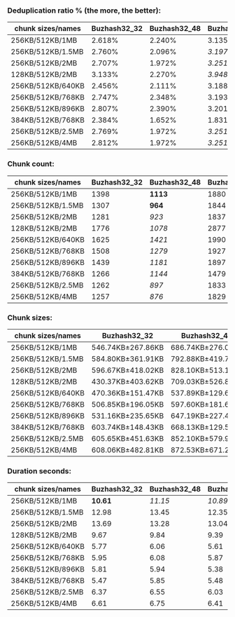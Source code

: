 ### Deduplication ratio % (the more, the better):

| chunk sizes/names | Buzhash32_32 | Buzhash32_48 | Buzhash32_64 | Buzhash32_96 | Buzhash32_128 | Buzhash32_256 | Buzhash32_512 | Buzhash32_min_chunk | Buzhash32Reg_32 | Buzhash32Reg_48 | Buzhash32Reg_64 | Buzhash32Reg_96 | Buzhash32Reg_128 | Buzhash32Reg_256 | Buzhash32Reg_512 | Buzhash32Reg_min_chunk | Buzhash64_32 | Buzhash64_48 | Buzhash64_64 | Buzhash64_96 | Buzhash64_128 | Buzhash64_256 | Buzhash64_512 | Buzhash64_min_chunk | Buzhash64Reg_32 | Buzhash64Reg_64 | Buzhash64Reg_96 | Buzhash64Reg_128 | Buzhash64Reg_256 | Buzhash64Reg_512 | Buzhash64Reg_min_chunk |
|-------------------|--------------|--------------|--------------|--------------|---------------|---------------|---------------|---------------------|-----------------|-----------------|-----------------|-----------------|------------------|------------------|------------------|------------------------|--------------|--------------|--------------|--------------|---------------|---------------|---------------|---------------------|-----------------|-----------------|-----------------|------------------|------------------|------------------|------------------------|
| 256KB/512KB/1MB   | 2.618%       | 2.240%       | 3.135%       | 2.628%       | 2.780%        | 2.779%        | 2.846%        | 1.849%              | 2.860%          | 2.960%          | *3.160%*        | 2.887%          | **3.398%**       | *3.142%*         | 2.860%           | 2.368%                 | 2.519%       | 2.113%       | 2.620%       | 2.140%       | 2.003%        | 2.820%        | 2.539%        | 1.584%              | 2.799%          | 2.811%          | 2.861%          | 3.115%           | 3.098%           | 3.013%           | 2.624%                 |
| 256KB/512KB/1.5MB | 2.760%       | 2.096%       | *3.197%*     | 2.724%       | 2.872%        | 2.758%        | 2.960%        | 1.411%              | 2.812%          | 2.960%          | *3.177%*        | 3.054%          | **3.398%**       | 3.099%           | 2.938%           | 2.467%                 | 2.400%       | 2.201%       | 2.678%       | 2.354%       | 2.228%        | 2.791%        | 2.584%        | 1.450%              | 2.759%          | 2.705%          | 2.787%          | 3.117%           | 3.008%           | 2.971%           | 2.486%                 |
| 256KB/512KB/2MB   | 2.707%       | 1.972%       | *3.251%*     | 2.784%       | 2.872%        | 2.758%        | 2.969%        | 1.664%              | 2.851%          | 2.960%          | *3.197%*        | 3.054%          | **3.398%**       | 3.099%           | 2.938%           | 2.467%                 | 2.385%       | 2.268%       | 2.678%       | 2.591%       | 2.263%        | 2.791%        | 2.639%        | 1.152%              | 2.611%          | 2.705%          | 2.826%          | 3.117%           | 3.008%           | 2.971%           | 2.486%                 |
| 128KB/512KB/2MB   | 3.133%       | 2.270%       | *3.948%*     | 3.230%       | 3.327%        | 3.196%        | 3.343%        | 1.742%              | 3.185%          | 2.885%          | 3.892%          | 3.454%          | **4.067%**       | *3.964%*         | 3.145%           | 2.873%                 | 2.675%       | 2.268%       | 3.094%       | 2.803%       | 3.310%        | 3.369%        | 3.265%        | 2.384%              | 2.458%          | 3.491%          | 2.852%          | 3.558%           | 3.441%           | 3.368%           | 2.249%                 |
| 256KB/512KB/640KB | 2.456%       | 2.111%       | 3.188%       | 2.305%       | 2.384%        | 2.889%        | 2.426%        | 1.573%              | 3.317%          | 2.948%          | *3.327%*        | 3.278%          | *3.317%*         | **3.456%**       | 2.928%           | 2.562%                 | 2.347%       | 1.774%       | 2.552%       | 2.413%       | 1.916%        | 2.423%        | 2.567%        | 1.457%              | 2.932%          | 3.187%          | 3.207%          | 3.205%           | 3.077%           | 3.310%           | 2.484%                 |
| 256KB/512KB/768KB | 2.747%       | 2.348%       | 3.193%       | 2.835%       | 2.751%        | 2.755%        | 2.620%        | 1.365%              | 3.212%          | 2.856%          | *3.284%*        | 3.107%          | **3.488%**       | 3.064%           | 3.021%           | 2.319%                 | 2.547%       | 1.528%       | 2.615%       | 2.117%       | 1.748%        | 2.644%        | 2.365%        | 1.844%              | 2.912%          | 2.842%          | 2.756%          | 3.166%           | 3.057%           | *3.243%*         | 2.431%                 |
| 256KB/512KB/896KB | 2.807%       | 2.390%       | 3.201%       | 2.578%       | 2.766%        | 2.669%        | 2.837%        | 1.835%              | 3.025%          | 2.913%          | *3.226%*        | 3.027%          | **3.398%**       | 3.114%           | 2.860%           | 2.467%                 | 2.492%       | 1.732%       | 2.568%       | 1.921%       | 2.001%        | 2.614%        | 2.414%        | 1.681%              | 2.882%          | 2.811%          | 2.910%          | 3.101%           | 3.057%           | *3.287%*         | 2.438%                 |
| 384KB/512KB/768KB | 2.384%       | 1.652%       | 1.831%       | 2.113%       | 1.882%        | 2.053%        | 1.449%        | 0.955%              | *2.987%*        | 2.867%          | 2.560%          | 1.639%          | 2.231%           | 2.677%           | 2.504%           | 1.565%                 | 2.281%       | 1.287%       | 2.350%       | 1.305%       | 2.194%        | 1.799%        | 1.842%        | 0.940%              | **3.304%**      | 2.664%          | *3.045%*        | 2.270%           | 2.432%           | 2.674%           | 2.090%                 |
| 256KB/512KB/2.5MB | 2.769%       | 1.972%       | *3.251%*     | 2.834%       | 2.872%        | 2.758%        | 2.969%        | 1.664%              | 2.851%          | 2.960%          | *3.197%*        | 3.054%          | **3.398%**       | 3.099%           | 2.938%           | 2.467%                 | 2.403%       | 1.760%       | 2.666%       | 2.543%       | 2.263%        | 2.791%        | 2.639%        | 1.185%              | 2.611%          | 2.705%          | 2.826%          | 3.117%           | 3.008%           | 2.971%           | 2.486%                 |
| 256KB/512KB/4MB   | 2.812%       | 1.972%       | *3.251%*     | 2.834%       | 2.872%        | 2.758%        | 2.969%        | 1.664%              | 2.851%          | 2.960%          | *3.197%*        | 3.054%          | **3.398%**       | 3.099%           | 2.938%           | 2.467%                 | 2.441%       | 2.000%       | 2.678%       | 2.591%       | 2.263%        | 2.791%        | 2.639%        | 1.249%              | 2.611%          | 2.705%          | 2.826%          | 3.117%           | 3.008%           | 2.971%           | 2.486%                 |

### Chunk count:

| chunk sizes/names | Buzhash32_32 | Buzhash32_48 | Buzhash32_64 | Buzhash32_96 | Buzhash32_128 | Buzhash32_256 | Buzhash32_512 | Buzhash32_min_chunk | Buzhash32Reg_32 | Buzhash32Reg_48 | Buzhash32Reg_64 | Buzhash32Reg_96 | Buzhash32Reg_128 | Buzhash32Reg_256 | Buzhash32Reg_512 | Buzhash32Reg_min_chunk | Buzhash64_32 | Buzhash64_48 | Buzhash64_64 | Buzhash64_96 | Buzhash64_128 | Buzhash64_256 | Buzhash64_512 | Buzhash64_min_chunk | Buzhash64Reg_32 | Buzhash64Reg_64 | Buzhash64Reg_96 | Buzhash64Reg_128 | Buzhash64Reg_256 | Buzhash64Reg_512 | Buzhash64Reg_min_chunk |
|-------------------|--------------|--------------|--------------|--------------|---------------|---------------|---------------|---------------------|-----------------|-----------------|-----------------|-----------------|------------------|------------------|------------------|------------------------|--------------|--------------|--------------|--------------|---------------|---------------|---------------|---------------------|-----------------|-----------------|-----------------|------------------|------------------|------------------|------------------------|
| 256KB/512KB/1MB   | 1398         | **1113**     | 1880         | 1238         | 1684          | 1655          | 1588          | 1140                | 1677            | 1478            | 2039            | 1565            | 1949             | 1874             | 1831             | 1540                   | *1126*       | **1113**     | 1547         | 1131         | 1621          | 1635          | 1590          | 1135                | 1423            | 1837            | 1469            | 1900             | 1876             | 1822             | 1548                   |
| 256KB/512KB/1.5MB | 1307         | **964**      | 1844         | 1125         | 1636          | 1595          | 1510          | 1005                | 1603            | 1404            | 2020            | 1489            | 1926             | 1841             | 1791             | 1465                   | *994*        | *977*        | 1463         | 1009         | 1543          | 1578          | 1521          | 1004                | 1336            | 1780            | 1393            | 1863             | 1837             | 1778             | 1471                   |
| 256KB/512KB/2MB   | 1281         | *923*        | 1837         | 1098         | 1620          | 1576          | 1484          | *946*               | 1583            | 1385            | 2016            | 1474            | 1922             | 1836             | 1789             | 1455                   | 952          | **918**      | 1439         | 960          | 1525          | 1561          | 1505          | 961                 | 1306            | 1772            | 1378            | 1856             | 1830             | 1776             | 1459                   |
| 128KB/512KB/2MB   | 1776         | *1078*       | 2877         | 1399         | 2471          | 2323          | 2157          | 1146                | 1952            | 1424            | 3001            | 1634            | 2703             | 2456             | 2369             | 1457                   | 1147         | **1065**     | 2149         | *1134*       | 2290          | 2298          | 2192          | 1165                | 1277            | 2397            | 1403            | 2561             | 2451             | 2341             | 1416                   |
| 256KB/512KB/640KB | 1625         | *1421*       | 1990         | 1499         | 1868          | 1817          | 1770          | 1432                | 1909            | 1771            | 2164            | 1820            | 2079             | 2032             | 2019             | 1783                   | *1426*       | **1418**     | 1757         | 1440         | 1822          | 1804          | 1763          | 1433                | 1747            | 2012            | 1753            | 2057             | 2035             | 2017             | 1797                   |
| 256KB/512KB/768KB | 1508         | *1279*       | 1927         | 1377         | 1776          | 1741          | 1681          | 1292                | 1790            | 1626            | 2112            | 1712            | 2012             | 1960             | 1918             | 1668                   | *1282*       | **1278**     | 1653         | 1303         | 1726          | 1728          | 1676          | 1287                | 1593            | 1927            | 1607            | 1962             | 1961             | 1910             | 1662                   |
| 256KB/512KB/896KB | 1439         | *1181*       | 1897         | 1291         | 1725          | 1690          | 1619          | 1203                | 1724            | 1532            | 2071            | 1631            | 1975             | 1906             | 1855             | 1582                   | *1186*       | **1163**     | 1591         | 1191         | 1664          | 1670          | 1628          | 1197                | 1495            | 1875            | 1527            | 1923             | 1912             | 1854             | 1581                   |
| 384KB/512KB/768KB | 1266         | *1144*       | 1479         | 1202         | 1398          | 1373          | 1343          | 1164                | 1541            | 1483            | 1658            | 1507            | 1636             | 1616             | 1614             | 1500                   | 1151         | **1139**     | 1330         | *1148*       | 1371          | 1371          | 1337          | 1163                | 1494            | 1602            | 1492            | 1619             | 1622             | 1597             | 1510                   |
| 256KB/512KB/2.5MB | 1262         | *897*        | 1833         | 1085         | 1613          | 1572          | 1477          | 932                 | 1581            | 1376            | 2014            | 1471            | 1921             | 1833             | 1789             | 1453                   | *930*        | **893**      | 1428         | 944          | 1518          | 1557          | 1502          | 945                 | 1300            | 1771            | 1372            | 1855             | 1829             | 1774             | 1458                   |
| 256KB/512KB/4MB   | 1257         | *876*        | 1829         | 1075         | 1612          | 1572          | 1474          | 930                 | 1578            | 1372            | 2014            | 1469            | 1921             | 1833             | 1789             | 1453                   | *912*        | **867**      | 1418         | 927          | 1517          | 1553          | 1500          | 937                 | 1293            | 1769            | 1372            | 1854             | 1829             | 1774             | 1457                   |

### Chunk sizes:

| chunk sizes/names | Buzhash32_32      | Buzhash32_48      | Buzhash32_64      | Buzhash32_96      | Buzhash32_128     | Buzhash32_256     | Buzhash32_512     | Buzhash32_min_chunk | Buzhash32Reg_32   | Buzhash32Reg_48   | Buzhash32Reg_64   | Buzhash32Reg_96   | Buzhash32Reg_128  | Buzhash32Reg_256  | Buzhash32Reg_512  | Buzhash32Reg_min_chunk | Buzhash64_32      | Buzhash64_48      | Buzhash64_64      | Buzhash64_96      | Buzhash64_128     | Buzhash64_256     | Buzhash64_512     | Buzhash64_min_chunk | Buzhash64Reg_32   | Buzhash64Reg_64   | Buzhash64Reg_96   | Buzhash64Reg_128  | Buzhash64Reg_256  | Buzhash64Reg_512  | Buzhash64Reg_min_chunk |
|-------------------|-------------------|-------------------|-------------------|-------------------|-------------------|-------------------|-------------------|---------------------|-------------------|-------------------|-------------------|-------------------|-------------------|-------------------|-------------------|------------------------|-------------------|-------------------|-------------------|-------------------|-------------------|-------------------|-------------------|---------------------|-------------------|-------------------|-------------------|-------------------|-------------------|-------------------|------------------------|
| 256KB/512KB/1MB   | 546.74KB±267.86KB | 686.74KB±276.03KB | 406.56KB±198.71KB | 617.40KB±271.66KB | 453.88KB±238.56KB | 461.83KB±239.54KB | 481.32KB±253.86KB | 670.47KB±274.54KB   | 455.78KB±199.96KB | 517.14KB±208.88KB | 374.86KB±158.60KB | 488.39KB±210.38KB | 392.17KB±166.67KB | 407.86KB±179.10KB | 417.44KB±181.84KB | 496.32KB±199.72KB      | 678.81KB±272.50KB | 686.74KB±276.52KB | 494.08KB±269.53KB | 675.81KB±273.61KB | 471.52KB±261.30KB | 467.48KB±243.95KB | 480.71KB±245.70KB | 673.42KB±271.60KB   | 537.13KB±216.86KB | 416.08KB±185.26KB | 520.31KB±207.78KB | 402.28KB±173.33KB | 407.43KB±177.80KB | 419.50KB±185.05KB | 493.76KB±194.02KB      |
| 256KB/512KB/1.5MB | 584.80KB±361.91KB | 792.88KB±419.79KB | 414.50KB±234.55KB | 679.41KB±382.83KB | 467.20KB±293.46KB | 479.21KB±300.70KB | 506.18KB±335.52KB | 760.53KB±415.59KB   | 476.82KB±260.73KB | 544.40KB±273.73KB | 378.38KB±177.34KB | 513.32KB±267.21KB | 396.85KB±184.85KB | 415.17KB±206.96KB | 426.76KB±215.35KB | 521.73KB±257.22KB      | 768.95KB±405.54KB | 782.33KB±429.55KB | 522.44KB±351.10KB | 757.52KB±411.12KB | 495.36KB±333.37KB | 484.37KB±303.94KB | 502.52KB±314.57KB | 761.29KB±404.92KB   | 572.11KB±290.79KB | 429.40KB±231.12KB | 548.70KB±265.33KB | 410.27KB±200.60KB | 416.08KB±214.78KB | 429.89KB±219.00KB | 519.60KB±260.01KB      |
| 256KB/512KB/2MB   | 596.67KB±418.02KB | 828.10KB±513.16KB | 416.08KB±251.36KB | 696.12KB±431.91KB | 471.81KB±320.68KB | 484.98KB±329.68KB | 515.05KB±371.04KB | 807.97KB±500.44KB   | 482.84KB±286.26KB | 551.87KB±301.97KB | 379.13KB±183.62KB | 518.55KB±289.85KB | 397.68KB±192.32KB | 416.31KB±217.23KB | 427.24KB±218.70KB | 525.32KB±273.25KB      | 802.87KB±493.74KB | 832.61KB±531.08KB | 531.16KB±389.90KB | 796.18KB±490.46KB | 501.20KB±364.15KB | 489.65KB±328.64KB | 507.86KB±340.82KB | 795.35KB±477.43KB   | 585.25KB±330.57KB | 431.34KB±242.99KB | 554.67KB±293.32KB | 411.82KB±212.67KB | 417.67KB±223.98KB | 430.37KB±225.82KB | 523.88KB±275.29KB      |
| 128KB/512KB/2MB   | 430.37KB±403.62KB | 709.03KB±526.87KB | 265.67KB±231.98KB | 546.34KB±437.49KB | 309.32KB±300.89KB | 329.03KB±312.51KB | 354.35KB±349.71KB | 666.96KB±506.43KB   | 391.57KB±341.11KB | 536.75KB±390.54KB | 254.69KB±207.05KB | 467.77KB±358.26KB | 282.77KB±238.16KB | 311.21KB±273.11KB | 322.64KB±279.71KB | 524.60KB±378.63KB      | 666.38KB±505.65KB | 717.69KB±542.95KB | 355.67KB±366.38KB | 674.02KB±501.17KB | 333.77KB±337.96KB | 332.61KB±314.44KB | 348.69KB±325.48KB | 656.08KB±491.84KB   | 598.54KB±431.69KB | 318.87KB±296.59KB | 544.79KB±389.21KB | 298.45KB±262.67KB | 311.85KB±288.14KB | 326.50KB±282.81KB | 539.79KB±391.75KB      |
| 256KB/512KB/640KB | 470.36KB±151.47KB | 537.89KB±129.60KB | 384.09KB±135.96KB | 509.90KB±139.14KB | 409.17KB±148.23KB | 420.66KB±148.29KB | 431.83KB±153.99KB | 533.75KB±131.21KB   | 400.39KB±115.66KB | 431.58KB±113.51KB | 353.21KB±104.48KB | 419.96KB±113.45KB | 367.65KB±111.86KB | 376.15KB±113.51KB | 378.57KB±110.87KB | 428.68KB±111.17KB      | 536.00KB±130.60KB | 539.02KB±132.51KB | 435.02KB±157.66KB | 530.79KB±132.02KB | 419.50KB±155.00KB | 423.69KB±151.60KB | 433.54KB±150.98KB | 533.38KB±132.23KB   | 437.51KB±112.66KB | 379.89KB±114.56KB | 436.02KB±111.99KB | 371.58KB±113.51KB | 375.60KB±113.48KB | 378.95KB±112.09KB | 425.34KB±112.06KB      |
| 256KB/512KB/768KB | 506.85KB±196.05KB | 597.60KB±181.68KB | 396.65KB±163.86KB | 555.07KB±188.68KB | 430.37KB±186.89KB | 439.02KB±183.20KB | 454.69KB±193.87KB | 591.59KB±182.23KB   | 427.00KB±148.28KB | 470.07KB±151.41KB | 361.90KB±125.84KB | 446.46KB±144.35KB | 379.89KB±134.25KB | 389.97KB±139.60KB | 398.51KB±141.68KB | 458.24KB±145.06KB      | 596.21KB±181.02KB | 598.07KB±182.67KB | 462.39KB±202.19KB | 586.60KB±184.40KB | 442.84KB±196.09KB | 442.32KB±187.53KB | 456.05KB±188.85KB | 593.89KB±180.14KB   | 479.81KB±150.37KB | 396.65KB±142.43KB | 475.63KB±147.66KB | 389.57KB±141.71KB | 389.77KB±141.30KB | 400.18KB±143.71KB | 459.89KB±147.06KB      |
| 256KB/512KB/896KB | 531.16KB±235.65KB | 647.19KB±227.47KB | 402.92KB±183.94KB | 592.05KB±232.94KB | 443.09KB±215.61KB | 452.27KB±213.96KB | 472.10KB±227.27KB | 635.36KB±227.87KB   | 443.35KB±176.67KB | 498.91KB±184.40KB | 369.07KB±142.29KB | 468.63KB±179.42KB | 387.01KB±151.80KB | 401.02KB±161.94KB | 412.04KB±168.90KB | 483.15KB±176.89KB      | 644.47KB±228.89KB | 657.21KB±228.42KB | 480.41KB±238.33KB | 641.76KB±229.59KB | 459.34KB±230.77KB | 457.69KB±219.43KB | 469.49KB±219.50KB | 638.54KB±227.45KB   | 511.26KB±184.99KB | 407.65KB±167.03KB | 500.55KB±179.29KB | 397.47KB±159.51KB | 399.76KB±160.63KB | 412.26KB±166.55KB | 483.45KB±174.12KB      |
| 384KB/512KB/768KB | 603.74KB±148.43KB | 668.13KB±129.54KB | 516.79KB±137.90KB | 635.89KB±142.99KB | 546.74KB±150.75KB | 556.69KB±150.58KB | 569.13KB±152.11KB | 656.65KB±134.75KB   | 496.00KB±102.44KB | 515.40KB±105.66KB | 461.00KB±86.96KB  | 507.19KB±102.13KB | 467.20KB±91.24KB  | 472.98KB±94.15KB  | 473.57KB±91.83KB  | 509.56KB±102.88KB      | 664.06KB±131.48KB | 671.06KB±129.26KB | 574.69KB±156.19KB | 665.80KB±129.80KB | 557.50KB±154.06KB | 557.50KB±150.88KB | 571.68KB±151.01KB | 657.21KB±133.63KB   | 511.60KB±103.67KB | 477.11KB±97.84KB  | 512.29KB±105.93KB | 472.10KB±96.86KB  | 471.23KB±92.87KB  | 478.61KB±94.48KB  | 506.18KB±102.98KB      |
| 256KB/512KB/2.5MB | 605.65KB±451.63KB | 852.10KB±579.90KB | 416.99KB±260.83KB | 704.46KB±465.89KB | 473.86KB±333.41KB | 486.22KB±335.60KB | 517.49KB±385.07KB | 820.10KB±527.95KB   | 483.45KB±293.68KB | 555.48KB±325.45KB | 379.51KB±188.44KB | 519.60KB±296.73KB | 397.88KB±194.60KB | 416.99KB±221.65KB | 427.24KB±218.70KB | 526.04KB±276.27KB      | 821.87KB±551.86KB | 855.92KB±605.17KB | 535.25KB±420.44KB | 809.68KB±539.98KB | 503.52KB±376.10KB | 490.90KB±340.64KB | 508.88KB±351.43KB | 808.82KB±512.33KB   | 587.95KB±347.67KB | 431.58KB±248.59KB | 557.10KB±304.86KB | 412.04KB±216.34KB | 417.90KB±226.60KB | 430.85KB±228.06KB | 524.24KB±279.14KB      |
| 256KB/512KB/4MB   | 608.06KB±482.81KB | 872.53KB±671.21KB | 417.90KB±283.61KB | 711.01KB±503.12KB | 474.15KB±346.88KB | 486.22KB±335.88KB | 518.55KB±391.14KB | 821.87KB±539.25KB   | 484.37KB±301.65KB | 557.10KB±347.61KB | 379.51KB±188.98KB | 520.31KB±304.37KB | 397.88KB±194.60KB | 416.99KB±221.65KB | 427.24KB±218.70KB | 526.04KB±276.27KB      | 838.09KB±612.94KB | 881.59KB±686.31KB | 539.02KB±444.49KB | 824.53KB±591.94KB | 503.85KB±382.02KB | 492.17KB±347.82KB | 509.56KB±362.98KB | 815.73KB±542.46KB   | 591.13KB±370.60KB | 432.07KB±257.44KB | 557.10KB±305.32KB | 412.26KB±221.63KB | 417.90KB±226.60KB | 430.85KB±228.06KB | 524.60KB±280.37KB      |

### Duration seconds:

| chunk sizes/names | Buzhash32_32 | Buzhash32_48 | Buzhash32_64 | Buzhash32_96 | Buzhash32_128 | Buzhash32_256 | Buzhash32_512 | Buzhash32_min_chunk | Buzhash32Reg_32 | Buzhash32Reg_48 | Buzhash32Reg_64 | Buzhash32Reg_96 | Buzhash32Reg_128 | Buzhash32Reg_256 | Buzhash32Reg_512 | Buzhash32Reg_min_chunk | Buzhash64_32 | Buzhash64_48 | Buzhash64_64 | Buzhash64_96 | Buzhash64_128 | Buzhash64_256 | Buzhash64_512 | Buzhash64_min_chunk | Buzhash64Reg_32 | Buzhash64Reg_64 | Buzhash64Reg_96 | Buzhash64Reg_128 | Buzhash64Reg_256 | Buzhash64Reg_512 | Buzhash64Reg_min_chunk |
|-------------------|--------------|--------------|--------------|--------------|---------------|---------------|---------------|---------------------|-----------------|-----------------|-----------------|-----------------|------------------|------------------|------------------|------------------------|--------------|--------------|--------------|--------------|---------------|---------------|---------------|---------------------|-----------------|-----------------|-----------------|------------------|------------------|------------------|------------------------|
| 256KB/512KB/1MB   | **10.61**    | *11.15*      | *10.89*      | 11.84        | 11.51         | 11.66         | 11.88         | 12.98               | 12.15           | 11.68           | 11.69           | 11.42           | 11.44            | 11.83            | 11.59            | 12.37                  | 11.59        | 11.65        | 11.39        | 11.52        | 12.01         | 11.96         | 12.28         | 13.20               | 12.84           | 11.69           | 12.16           | 12.59            | 12.63            | 12.54            | 13.07                  |
| 256KB/512KB/1.5MB | 12.98        | 13.45        | 12.35        | 13.74        | 12.73         | 12.75         | 12.54         | 13.43               | 12.38           | 12.49           | 12.19           | 12.09           | 11.94            | 11.91            | *11.57*          | 12.42                  | 12.74        | 12.56        | *11.60*      | 12.03        | 12.10         | 12.38         | 13.01         | 13.11               | 12.23           | 12.64           | 12.50           | **11.46**        | 11.70            | 11.85            | 13.30                  |
| 256KB/512KB/2MB   | 13.69        | 13.28        | 13.04        | 13.44        | 12.74         | 11.87         | 10.59         | 10.37               | 8.76            | 8.57            | **8.07**        | *8.29*          | 8.36             | 8.47             | *8.29*           | 8.55                   | 8.62         | 8.53         | 8.58         | 8.89         | 8.63          | 8.34          | 8.34          | 9.00                | 8.91            | 8.59            | 8.72            | 8.51             | 8.65             | 8.48             | 8.90                   |
| 128KB/512KB/2MB   | 9.67         | 9.84         | 9.39         | 9.84         | 9.59          | 9.56          | 9.86          | 10.16               | 9.27            | 9.31            | 9.26            | 9.35            | 9.21             | 9.01             | 8.81             | 7.83                   | 7.03         | 6.67         | 6.25         | 6.13         | **5.92**      | *5.93*        | 6.09          | 6.31                | 6.21            | *5.97*          | 6.03            | 6.02             | 6.22             | 6.41             | 6.33                   |
| 256KB/512KB/640KB | 5.77         | 6.06         | 5.61         | 5.78         | 5.53          | 5.44          | 5.51          | 6.00                | 5.50            | 5.56            | 5.31            | 5.63            | 5.32             | 5.46             | 5.36             | 5.66                   | 5.40         | 5.37         | **5.26**     | 5.75         | 5.47          | 5.49          | 5.49          | 6.00                | 5.59            | 5.48            | 5.66            | *5.27*           | 5.41             | *5.31*           | 6.00                   |
| 256KB/512KB/768KB | 5.95         | 6.08         | 5.87         | 6.07         | 5.86          | 5.71          | 5.94          | 7.61                | 6.34            | 6.62            | 6.03            | 6.19            | 6.37             | 6.44             | 6.44             | 6.79                   | 5.70         | 5.60         | 5.25         | 5.17         | **5.04**      | *5.15*        | 5.26          | 5.60                | 5.17            | 5.20            | 5.36            | *5.14*           | 5.29             | 5.29             | 5.83                   |
| 256KB/512KB/896KB | 5.81         | 5.94         | 5.38         | 5.87         | 5.48          | 5.54          | 5.69          | 6.15                | 5.44            | 5.53            | *5.16*          | 5.45            | 5.28             | *5.22*           | 5.27             | 5.66                   | 5.44         | 5.51         | 5.41         | 5.61         | 5.48          | 5.42          | 5.46          | 5.61                | 5.44            | 5.43            | 5.31            | **5.10**         | 5.36             | 5.31             | 5.88                   |
| 384KB/512KB/768KB | 5.47         | 5.85         | 5.48         | 5.59         | 5.21          | 5.29          | 5.28          | 5.72                | *5.02*          | *5.00*          | 5.22            | 5.31            | 5.27             | 5.45             | 5.49             | 5.92                   | 5.55         | 5.46         | 5.40         | 5.36         | 5.16          | 5.27          | 5.19          | 5.58                | 5.13            | **5.00**        | 5.35            | 5.32             | 5.46             | 5.24             | 5.82                   |
| 256KB/512KB/2.5MB | 6.37         | 6.55         | 6.03         | 6.57         | 6.12          | 6.33          | 6.45          | 6.78                | 5.71            | *5.69*          | **5.54**        | 5.72            | 5.85             | 5.71             | *5.63*           | 6.06                   | 6.25         | 6.12         | 5.88         | 6.05         | 5.92          | 5.89          | 6.13          | 6.10                | 5.88            | 5.84            | 5.86            | 6.08             | 6.00             | 5.80             | 6.32                   |
| 256KB/512KB/4MB   | 6.61         | 6.75         | 6.41         | 6.71         | 6.42          | 6.62          | 6.79          | 6.98                | 6.24            | 6.26            | 6.23            | 6.33            | 6.17             | 6.06             | 5.97             | 6.54                   | 6.26         | 6.39         | 6.04         | 6.18         | 5.97          | 5.94          | 6.05          | 6.21                | 6.05            | 6.31            | 6.16            | 6.37             | *5.86*           | *5.55*           | **5.55**               |
